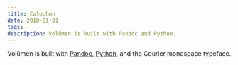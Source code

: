 ```yaml
---
title: Colophon
date: 2018-01-01
tags: 
description: Volūmen is built with Pandoc and Python.
---
```


Volūmen is built with [Pandoc](https://pandoc.org), [Python](https://www.python.org), and the Courier monospace typeface.
